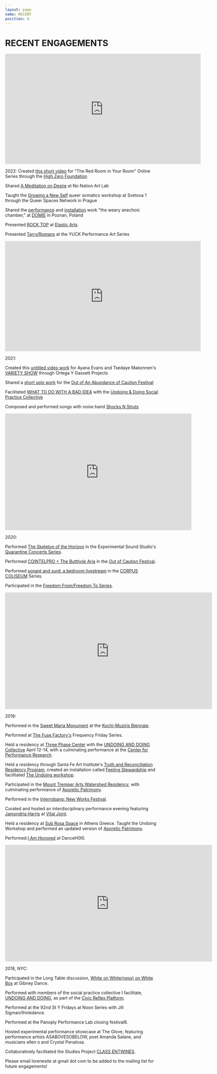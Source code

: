 ```yaml
---
layout: page
name: RECENT
position: 6
---
```


# RECENT ENGAGEMENTS

<iframe width="640" height="360" src="https://www.youtube.com/embed/RJhct99BfL0" title="ROCK TOP at the Pleiades Series, Elastic Arts, Chicago - Sept 2022" frameborder="0" allow="accelerometer; autoplay; clipboard-write; encrypted-media; gyroscope; picture-in-picture; web-share" allowfullscreen></iframe>

  
2022:
Created [this short video](https://youtu.be/xzd1H1-rpAU) for "The Red Room in Your Room" Online Series through the [High Zero Foundation](http://highzerofoundation.org/)

Shared [A Meditation on Desire](https://youtu.be/xdAs9rj5kaI) at No Nation Art Lab

Taught the [Growing a New Self](https://www.queerspaces.net/sign-up-s1-workshop-one) queer somatics workshop at Svetova 1 through the Queer Spaces Network in Prague

Shared the [performance](https://youtu.be/6tvAbBrit1w) and [installation](https://youtu.be/3xGOi_OwCUA) work "the weary anechoic chamber," at [DOMIE](http://domie.pl/) in Poznan, Poland

Presented [ROCK TOP](https://youtu.be/RJhct99BfL0) at [Elastic Arts](https://elasticarts.org/)

Presented [Tarry/Romans](https://youtu.be/Qu-vIh0rPok) at the YUCK Performance Art Series


<iframe width="640" height="360" src="https://www.youtube.com/embed/EK0FLFtxd-g" title="untitled work for the Ayana Evans and Tsedaye Makonnen variety show at Ortega Y Gasset Projects" frameborder="0" allow="accelerometer; autoplay; clipboard-write; encrypted-media; gyroscope; picture-in-picture; web-share" allowfullscreen></iframe>

2021:

Created this [untitled video work](https://youtu.be/EK0FLFtxd-g) for Ayana Evans and Tsedaye Makonnen's [VARIETY SHOW](https://www.youtube.com/watch?v=GnJ7ZiIaIc0) through Ortega Y Gassett Projects

Shared a [short solo work](https://youtu.be/S1ykRSuG0XI) for the [Out of An Abundance of Caution Festival](https://www.twitch.tv/outofcaution) 

Facilitated [WHAT TO DO WITH A BAD IDEA](https://www.theoperatingsystem.org/liminal-lab/badideas_doingandundoing_sp21) with the [Undoing & Doing Social Practice Collective](https://lorenebouboushian.org/projects/UNDOINGANDDOING)

Composed and performed songs with noise band [Shocks N Struts](https://www.youtube.com/watch?v=sUGI1x6HDWQ&list=PLii8WySecfrPJ0vvoRuGZ6p4GTjTQv4yf)

<div class="center"><iframe width="610" height="381" src="https://www.youtube.com/embed/z-SUKTjUpnk" frameborder="0" allow="accelerometer; autoplay; clipboard-write; encrypted-media; gyroscope; picture-in-picture" allowfullscreen></iframe></div>

2020:

Performed [The Skeleton of the Horizon](https://www.youtube.com/watch?v=z-SUKTjUpnk) in the Experimental Sound Studio's [Quarantine Concerts Series](https://ess.org/the-quarantine-concerts).

Performed [COINTELPRO + The Butthole Aria](https://www.youtube.com/watch?v=Fdkw94O14Co) in the [Out of Caution Festival](https://www.twitch.tv/outofcaution).

Performed [sonant and surd: a bedroom livestream](https://www.youtube.com/watch?v=a8rG7FH9tl0&feature=youtu.be) in the [CORPUS COLISEUM](http://www.panoplylab.org/content/corpus-coliseum) Series.

Participated in the [Freedom From/Freedom To Series](https://elasticarts.org/event/freedom-from-and-freedom-to-night-1/).

<div class="center"><iframe width="677" height="381" src="https://www.youtube.com/embed/6g3fLRFUNo0" frameborder="0" allow="accelerometer; autoplay; clipboard-write; encrypted-media; gyroscope; picture-in-picture" allowfullscreen></iframe></div>

2019:

Performed in the [Sweet Maria Monument](http://www.platform-mag.com/art/sweet-maria-monument.html) at the [Kochi-Muziris Biennale](http://www.kochimuzirisbiennale.org/).

Performed at [The Fuse Factory's](http://thefusefactory.org/about-us/) Frequency Friday Series.

Held a residency at [Three Phase Center](https://www.threephasecenter.com/) with the [UNDOING AND DOING Collective](https://www.youtube.com/watch?v=Pf_F_fw_lu4) April 12-14, with a culminating performance at the [Center for Performance Research](http://www.cprnyc.org/).

Held a residency through Santa Fe Art Institute's [Truth and Reconciliation Residency Program](https://sfai.org/truth-reconciliation/), created an installation called [Feeling Stewardship](https://lorenebouboushian.org/projects/Feeling_Stewardship) and facilitated [The Undoing workshop](https://sfai.org/event/undoing-a-workshop-lorene-bouboushian/).

Participated in the [Mount Tremper Arts Watershed Residency](http://www.mounttremperarts.org/MovementResearch), with culminating performance of [Aporetic Patrimony](https://www.youtube.com/watch?v=pF8IJaurUnk&t=132s).

Performed in the [Interrobang: New Works Festival](https://www.facebook.com/InterrobangNewWorks/).

Curated and hosted an interdisciplinary performance evening featuring [Jamondria Harris](https://meroitic.bandcamp.com/) at [Vital Joint](http://titlepoint.org/vital-joint/). 

Held a residency at [Sub Rosa Space](https://www.subrosaspace.net/about-us) in Athens Greece. Taught the Undoing Workshop and performed an updated version of [Aporetic Patrimony](https://www.youtube.com/watch?v=ip2zvgwsLS8&t=1216s).

Performed [I Am Honored](https://youtu.be/6g3fLRFUNo0?t=30) at DanceH0l0.

<div class="center"><iframe width="677" height="381" src="https://www.youtube.com/embed/qFOgKp1t4Us" frameborder="0" allow="accelerometer; autoplay; clipboard-write; encrypted-media; gyroscope; picture-in-picture" allowfullscreen></iframe></div>

2018, NYC:

Participated in the Long Table discussion, [White on White(ness) on White Box](https://gibneydance.org/event/long-table-white-on-whiteness/) at Gibney Dance. 

Performed with members of the social practice collective I facilitate, [UNDOING AND DOING](https://movementresearch.org/people/lorene-bouboushian-1), as part of the [Civic Reflex Platform](https://estherneff.wordpress.com/2018/04/13/civic-reflex-reflejo-civico/).

Performed at the 92nd St Y Fridays at Noon Series with Jill Sigman/thinkdance.

Performed at the Panoply Performance Lab closing festival8.

Hosted experimental performance showcase at The Glove, featuring performance artists ASABOVESOBELOW, poet Amanda Salane, and musicians ellen o and Crystal Penalosa.

Collaboratively facilitated the Studies Project [CLASS ENTWINES](https://movementresearch.org/event/9115). 

<div class="center">
  Please email lorenesite at gmail dot com to be added to the mailing list for future engagements!
</div>
